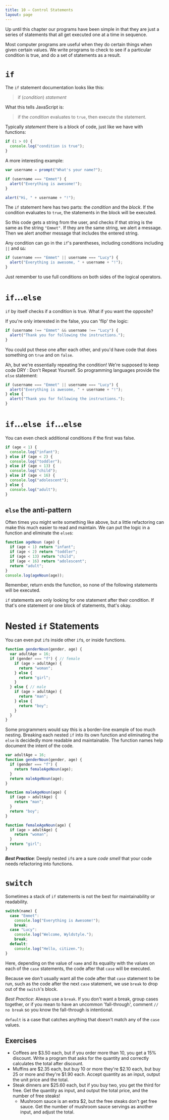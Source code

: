 ```yaml
---
title: 10 – Control Statements
layout: page
---
```


<!-- SY 5/2 This is good.  More exercises in switch case would be good, comparing them to if elses.  

There's a funny article that I can't find right now about if code had been invented by the English
perchance this is true, notwithstanding this circumstance, etc.  It's actually helped some people understand what programmers are on about
-->

Up until this chapter our programs have been simple in that they are just a series of statements that all get executed one at a time in sequence.

Most computer programs are useful when they do certain things when given certain values. We write programs to check to see if a particular condition is true, and do a set of statements as a result.

# `if`

The `if` statement documentation looks like this:

> if (*condition*) *statement*

What this tells JavaScript is:
> if the *condition* evaluates to `true`, then execute the statement.

Typically *statement* there is a block of code, just like we have with functions:

```js
if (1 > 0) {
  console.log("condition is true");
}
```

A more interesting example:

```js
var username = prompt("What's your name?");

if (username === "Emmet") {
  alert("Everything is awesome!");
}

alert("Hi, " + username + "!");
```

The `if` statement here has two parts: the *condition* and the *block*. If the condition evaluates to `true`, the statements in the block will be executed.

So this code gets a string from the user, and checks if that string is the same as the string `"Emmet"`. If they are the same string, we alert a message. Then we alert another message that includes the entered string.

Any condition can go in the `if`'s parentheses, including conditions including `||` and `&&`:

```js
if (username === "Emmet" || username === "Lucy") {
  alert("Everything is awesome, " + username + "!");
}
```

Just remember to use full conditions on both sides of the logical operators.

# `if`…`else`

`if` by itself checks if a condition is true. What if you want the opposite?

If you're only interested in the false, you can 'flip' the logic:

```js
if (username !== "Emmet" && username !== "Lucy") {
  alert("Thank you for following the instructions.");
}
```

You could put these one after each other, and you'd have code that does something on `true` and on `false`.

Ah, but we're essentially repeating the condition! We're supposed to keep code DRY : Don't Repeat Yourself. So programming languages provide the `else` statement:

```js
if (username === "Emmet" || username === "Lucy") {
  alert("Everything is awesome, " + username + "!");
} else {
  alert("Thank you for following the instructions.");
}
```

# `if`…`else if`…`else`

You can even check additional conditions if the first was false.

```js
if (age < 1) {
  console.log("infant");
} else if (age < 2) {
  console.log("toddler");
} else if (age < 13) {
  console.log("child");
} else if (age < 16) {
  console.log("adolescent");
} else {
  console.log("adult");
}
```
## `else` the anti-pattern

Often times you might write something like above, but a little refactoring can make this much easier to read and maintain. We can put the logic in a function and eliminate the `else`s:

```js
function ageNoun (age) {
  if (age < 1) return "infant";
  if (age < 2) return "toddler";
  if (age < 13) return "child";
  if (age < 16) return "adolescent";
  return "adult";
}
console.log(ageNoun(age));
```

Remember, return ends the function, so none of the following statements will be executed.

`if` statements are only looking for one statement after their condition. If that's one statement or one block of statements, that's okay.


# Nested `if` Statements

You can even put `if`s inside other `if`s, or inside functions.

```js
function genderNoun(gender, age) {
  var adultAge = 16;
  if (gender === "f") { // female
    if (age > adultAge) {
      return "woman";
    } else {
      return "girl";
    }
  } else { // male
    if (age > adultAge) {
      return "man";
    } else {
      return "boy";
    }
  }
}
```

Some programmers would say this is a border-line example of too much nesting. Breaking each nested `if` into its own function and eliminating the `else` is decidedly more readable and maintainable. The function names help document the intent of the code.
<!--  a best practice guideline here would be useful -->

```js
var adultAge = 16;
function genderNoun(gender, age) {
  if (gender === "f") {
    return femaleAgeNoun(age);
  }
  return maleAgeNoun(age);
}

function maleAgeNoun(age) {
  if (age > adultAge) {
    return "man";
  }
  return "boy";
}

function femaleAgeNoun(age) {
  if (age > adultAge) {
    return "woman";
  }
  return "girl";
}
```
***Best Practice***: Deeply nested `if`s are a sure *code smell* that your code needs refactoring into functions.


# `switch`
Sometimes a stack of `if` statements is not the best for maintainability or readability.

```js
switch(name) {
  case "Emmet":
    console.log("Everything is Awesome!");
    break;
  case "Lucy":
    console.log("Welcome, Wyldstyle.");
    break;
  default:
    console.log("Hello, citizen.");
}
```

Here, depending on the value of `name` and its equality with the values on each of the `case` statements, the code after that `case` will be executed.

Because we don't usually want all the code after that `case` statement to be run, such as the code after the next `case` statement, we use `break` to drop out of the `switch`'s block.

*Best Practice*: Always use a `break`. If you don't want a break, group cases together, or if you mean to have an uncommon 'fall-through', comment `// no break` so you know the fall-through is intentional.

`default` is a case that catches anything that doesn't match any of the `case` values.

## Exercises

* Coffees are $3.50 each, but if you order more than 10, you get a 15% discount. Write a program that asks for the quantity and correctly calculates the total after discount.
* Muffins are $2.35 each, but buy 10 or more they're $2.10 each, but buy 25 or more and they're $1.90 each. Accept quantity as an input, output the unit price and the total.
* Steak dinners are $25.60 each, but if you buy two, you get the third for free. Get the quantity as input, and output the total price, and the number of free steaks!
  * Mushroom sauce is an extra $2, but the free steaks don't get free sauce. Get the number of mushroom sauce servings as another input, and adjust the total.
